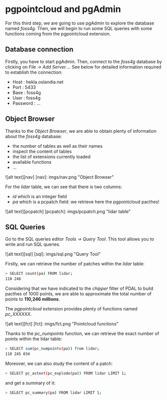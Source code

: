 # pgpointcloud and pgAdmin

For this third step, we are going to use pgAdmin to explore the database named
*foss4g*. Then, we will begin to run some SQL queries with some functions coming
from the pgpointcloud extension.

## Database connection

Firstly, you have to start pgAdmin. Then, connect to the *foss4g* database by
clicking on *File -> Add Server...*. See below for detailed information
required to establish the connection:
  - Host : hekla.oslandia.net
  - Port : 5433
  - Base : foss4g
  - User : foss4g
  - Password : ...

## Object Browser

Thanks to the *Object Browser*, we are able to obtain plenty of information
about the *foss4g* database:
  - the number of tables as well as their names
  - inspect the content of tables
  - the list of extensions currently loaded
  - available functions
  - ...

![alt text][nav]
[nav]: imgs/nav.png "Object Browser"

For the *lidar* table, we can see that there is two columns:
  - *id* which is an integer field
  - *pa* which is a pcpatch field: we retrieve here the pgpointcloud pacthes!

![alt text][pcpatch]
[pcpatch]: imgs/pcpatch.png "lidar table"

## SQL Queries

Go to the SQL queries editor *Tools -> Query Tool*. This tool allows you to write
and run SQL queries.

![alt text][sql]
[sql]: imgs/sql.png "Query Tool"

Firstly, we can retrieve the number of patches within the *lidar* table:

```bash
> SELECT count(pa) FROM lidar;
110 246
```

Considering that we have indicated to the *chipper* filter of PDAL to build
pacthes of 1000 points, we are able to approximate the total number of points
to **110,246 millions**.

The *pgpointcloud* extension provides plenty of functions named *pc_XXXXXX*.

![alt text][fct]
[fct]: imgs/fct.png "Pointcloud functions"

Thanks to the *pc_numpoints* function, we can retrieve the exact number of
points within the lidar table:

```bash
> SELECT sum(pc_numpoints(pa)) from lidar;
110 245 034
```

Moreover, we can also study the content of a patch:

```bash
> SELECT pc_astext(pc_explode(pa)) FROM lidar LIMIT 1;
```

and get a summary of it:

```bash
> SELECT pc_summary(pa) FROM lidar LIMIT 1;
```
